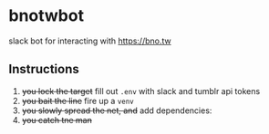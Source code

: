 # bnotwbot
slack bot for interacting with https://bno.tw

## Instructions
1. ~~you lock the target~~ fill out `.env` with slack and tumblr api tokens
2. ~~you bait the line~~ fire up a `venv`
3. ~~you slowly spread the net, and~~ add dependencies: 
4. ~~you catch tne man~~
